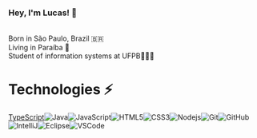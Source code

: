 ### Hey, I'm Lucas! 👋


</br>
Born in São Paulo, Brazil 🇧🇷 
</br>
Living in Paraíba 📌
</br>
Student of information systems at UFPB👨🏻‍💻
</br>




# Technologies ⚡
[TypeScript](https://img.shields.io/badge/-TypeScript-007ACC?style=flat-square&logo=typescript)![Java](https://img.shields.io/badge/-Java-007396?style=flat-square&logo=java)![JavaScript](https://img.shields.io/badge/-JavaScript-black?style=flat-square&logo=javascript)![HTML5](https://img.shields.io/badge/-HTML5-E34F26?style=flat-square&logo=html5&logoColor=white)![CSS3](https://img.shields.io/badge/-CSS3-1572B6?style=flat-square&logo=css3)![Nodejs](https://img.shields.io/badge/-Nodejs-339933?style=flat-square&logo=Node.js&logoColor=white)![Git](https://img.shields.io/badge/-Git-black?style=flat-square&logo=git)![GitHub](https://img.shields.io/badge/-GitHub-181717?style=flat-square&logo=github)![IntelliJ](https://img.shields.io/badge/-IntelliJ%20IDEA-black?style=flat-square&logo=intellij-idea&logoColor=white)![Eclipse](https://img.shields.io/badge/-Eclipse-2C2255?style=flat-square&logo=eclipse&logoColor=white)![VSCode](https://img.shields.io/badge/-VSCode-007ACC?style=flat-square&logo=visual-studio-code&logoColor=white)

